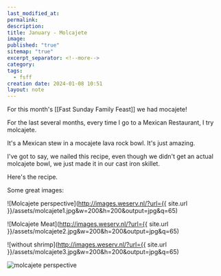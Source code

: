 ```yaml
---
last_modified_at: 
permalink: 
description: 
title: January - Molcajete
image: 
published: "true"
sitemap: "true"
excerpt_separator: <!--more-->
category: 
tags:
  - fsff
creation date: 2024-01-08 10:51
layout: note
---
```

For this month's [[Fast Sunday Family Feast]] we had mocajete! 

For the last several months, every time I go to a Mexican Restaurant, I try molcajete.

It's a Mexican stew in a mocajete lava rock bowl. It's just amazing. 

I've got to say, we nailed this recipe, even though we didn't get an actual molcajete bowl, we just made it in our cast iron skillet. 

Here's the recipe. 

Some great images: 

![Molcajete perspective](http://images.weserv.nl/?url={{ site.url }}/assets/molcajete1.jpg&w=200&h=200&output=jpg&q=65)

![Molcajete Meat](http://images.weserv.nl/?url={{ site.url }}/assets/molcajete2.jpg&w=200&h=200&output=jpg&q=65)

![without shrimp](http://images.weserv.nl/?url={{ site.url }}/assets/molcajete3.jpg&w=200&h=200&output=jpg&q=65)


![molcajete perspective](https://jethro.site/assets/molcajete1.jpg)